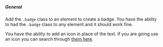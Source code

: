 ##### General
Add the `.badge` class to an element to create a badge. You have the ability to had the `.badge` class to any element and it should work fine.

You have the ability to add an icon in place of the text. If you are going use an icon you can search through [them here](/pattern-library/icons.html).